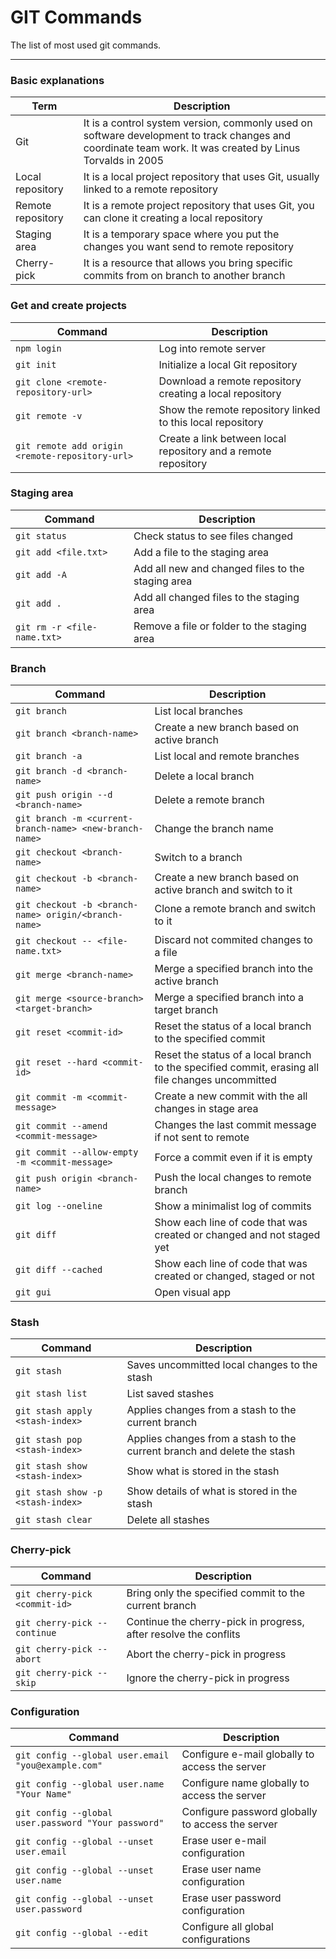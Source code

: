 GIT Commands
============

The list of most used git commands.
___

### Basic explanations
| Term | Description |
| ------- | --------- |
| Git | It is a control system version, commonly used on software development to track changes and coordinate team work. It was created by Linus Torvalds in 2005 |
| Local repository | It is a local project repository that uses Git, usually linked to a remote repository |
| Remote repository | It is a remote project repository that uses Git, you can clone it creating a local repository |
| Staging area | It is a temporary space where you put the changes you want send to remote repository |
| Cherry-pick | It is a resource that allows you bring specific commits from on branch to another branch |

### Get and create projects
| Command | Description |
| ------- | --------- |
| `npm login` | Log into remote server |
| `git init` | Initialize a local Git repository |
| `git clone <remote-repository-url>` | Download a remote repository creating a local repository |
| `git remote -v` | Show the remote repository linked to this local repository |
| `git remote add origin <remote-repository-url>` | Create a link between local repository and a remote repository |

### Staging area
| Command | Description |
| ------- | --------- |
| `git status` | Check status to see files changed |
| `git add <file.txt>` | Add a file to the staging area |
| `git add -A` | Add all new and changed files to the staging area |
| `git add .` | Add all changed files to the staging area |
| `git rm -r <file-name.txt>` | Remove a file or folder to the staging area |

### Branch
| Command | Description |
| ------- | --------- |
| `git branch` | List local branches |
| `git branch <branch-name>`| Create a new branch based on active branch |
| `git branch -a` | List local and remote branches |
| `git branch -d <branch-name>`| Delete a local branch |
| `git push origin --d <branch-name>`| Delete a remote branch |
| `git branch -m <current-branch-name> <new-branch-name>`| Change the branch name |
| `git checkout <branch-name>` | Switch to a branch |
| `git checkout -b <branch-name>` | Create a new branch based on active branch and switch to it |
| `git checkout -b <branch-name> origin/<branch-name>` | Clone a remote branch and switch to it |
| `git checkout -- <file-name.txt>` | Discard not commited changes to a file |
| `git merge <branch-name>` | Merge a specified branch into the active branch |
| `git merge <source-branch> <target-branch>` | Merge a specified branch into a target branch |
| `git reset <commit-id>` | Reset the status of a local branch to the specified commit |
| `git reset --hard <commit-id>` | Reset the status of a local branch to the specified commit, erasing all file changes uncommitted |
| `git commit -m <commit-message>` | Create a new commit with the all changes in stage area |
| `git commit --amend <commit-message>` | Changes the last commit message if not sent to remote |
| `git commit --allow-empty -m <commit-message>` | Force a commit even if it is empty |
| `git push origin <branch-name>` | Push the local changes to remote branch |
| `git log --oneline` | Show a minimalist log of commits |
| `git diff` | Show each line of code that was created or changed and not staged yet |
| `git diff --cached` | Show each line of code that was created or changed, staged or not |
| `git gui` | Open visual app |

### Stash
| Command | Description |
| ------- | --------- |
| `git stash` | Saves uncommitted local changes to the stash |
| `git stash list` | List saved stashes |
| `git stash apply <stash-index>` | Applies changes from a stash to the current branch |
| `git stash pop <stash-index>` | Applies changes from a stash to the current branch and delete the stash |
| `git stash show <stash-index>` | Show what is stored in the stash |
| `git stash show -p <stash-index>` | Show details of what is stored in the stash |
| `git stash clear` | Delete all stashes |

### Cherry-pick
| Command | Description |
| ------- | --------- |
| `git cherry-pick <commit-id>` | Bring only the specified commit to the current branch |
| `git cherry-pick --continue` | Continue the cherry-pick in progress, after resolve the conflits |
| `git cherry-pick --abort` | Abort the cherry-pick in progress |
| `git cherry-pick --skip` | Ignore the cherry-pick in progress |

### Configuration
| Command | Description |
| ------- | --------- |
| `git config --global user.email "you@example.com"` | Configure e-mail globally to access the server |
| `git config --global user.name "Your Name"` | Configure name globally to access the server |
| `git config --global user.password "Your password"` | Configure password globally to access the server |
| `git config --global --unset user.email` | Erase user e-mail configuration |
| `git config --global --unset user.name` | Erase user name configuration |
| `git config --global --unset user.password` | Erase user password configuration |
| `git config --global --edit` | Configure all global configurations |